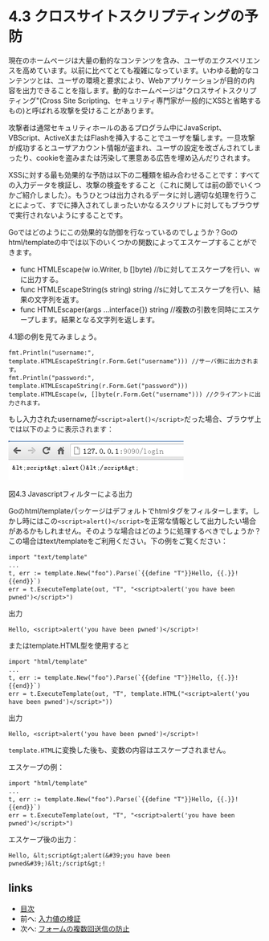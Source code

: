# 4.3 クロスサイトスクリプティングの予防

現在のホームページは大量の動的なコンテンツを含み、ユーザのエクスペリエンスを高めています。以前に比べてとても複雑になっています。いわゆる動的なコンテンツとは、ユーザの環境と要求により、Webアプリケーションが目的の内容を出力できることを指します。動的なホームページは"クロスサイトスクリプティング"(Cross Site Scripting、セキュリティ専門家が一般的にXSSと省略するもの)と呼ばれる攻撃を受けることがあります。

攻撃者は通常セキュリティホールのあるプログラム中にJavaScript、VBScript、ActiveXまたはFlashを挿入することでユーザを騙します。一旦攻撃が成功するとユーザアカウント情報が盗まれ、ユーザの設定を改ざんされてしまったり、cookieを盗みまたは汚染して悪意ある広告を埋め込んだりされます。

XSSに対する最も効果的な予防は以下の二種類を組み合わせることです：すべての入力データを検証し、攻撃の検査をすること（これに関しては前の節でいくつかご紹介しました）。もうひとつは出力されるデータに対し適切な処理を行うことによって、すでに挿入されてしまったいかなるスクリプトに対してもブラウザで実行されないようにすることです。

Goではどのようにこの効果的な防御を行なっているのでしょうか？Goのhtml/templateの中では以下のいくつかの関数によってエスケープすることができます。

- func HTMLEscape(w io.Writer, b []byte)  //bに対してエスケープを行い、wに出力する。
- func HTMLEscapeString(s string) string  //sに対してエスケープを行い、結果の文字列を返す。
- func HTMLEscaper(args ...interface{}) string //複数の引数を同時にエスケープします。結果となる文字列を返します。


4.1節の例を見てみましょう。

	fmt.Println("username:", template.HTMLEscapeString(r.Form.Get("username"))) //サーバ側に出力されます。
	fmt.Println("password:", template.HTMLEscapeString(r.Form.Get("password")))
	template.HTMLEscape(w, []byte(r.Form.Get("username"))) //クライアントに出力されます。

もし入力されたusernameが`<script>alert()</script>`だった場合、ブラウザ上では以下のように表示されます：

![](images/4.3.escape.png?raw=true)

図4.3 Javascriptフィルターによる出力

Goのhtml/templateパッケージはデフォルトでhtmlタグをフィルターします。しかし時にはこの`<script>alert()</script>`を正常な情報として出力したい場合があるかもしれません。そのような場合はどのように処理するべきでしょうか？この場合はtext/templateをご利用ください。下の例をご覧ください：

	import "text/template"
	...
	t, err := template.New("foo").Parse(`{{define "T"}}Hello, {{.}}!{{end}}`)
	err = t.ExecuteTemplate(out, "T", "<script>alert('you have been pwned')</script>")

出力

	Hello, <script>alert('you have been pwned')</script>!

またはtemplate.HTML型を使用すると

	import "html/template"
	...
	t, err := template.New("foo").Parse(`{{define "T"}}Hello, {{.}}!{{end}}`)
	err = t.ExecuteTemplate(out, "T", template.HTML("<script>alert('you have been pwned')</script>"))

出力

	Hello, <script>alert('you have been pwned')</script>!

`template.HTML`に変換した後も、変数の内容はエスケープされません。　

エスケープの例：

	import "html/template"
	...
	t, err := template.New("foo").Parse(`{{define "T"}}Hello, {{.}}!{{end}}`)
	err = t.ExecuteTemplate(out, "T", "<script>alert('you have been pwned')</script>")

エスケープ後の出力：

	Hello, &lt;script&gt;alert(&#39;you have been pwned&#39;)&lt;/script&gt;!



## links
   * [目次](<preface.md>)
   * 前へ: [入力値の検証](<04.2.md>)
   * 次へ: [フォームの複数回送信の防止](<04.4.md>)

